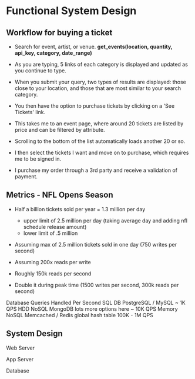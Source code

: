 # Functional System Design

## Workflow for buying a ticket
- Search for event, artist, or venue.
    **get_events(location, quantity, api_key, category, date_range)**

- As you are typing, 5 links of each category is displayed and updated as you continue to type.

- When you submit your query, two types of results are displayed: those close to your location, and those that are most similar to your search category.

- You then have the option to purchase tickets by clicking on a 'See Tickets' link.

- This takes me to an event page, where around 20 tickets are listed by price and can be filtered by attribute.

- Scrolling to the bottom of the list automatically loads another 20 or so.

- I then select the tickets I want and move on to purchase, which requires me to be signed in.

- I purchase my order through a 3rd party and receive a validation of payment.

## Metrics - NFL Opens Season
- Half a billion tickets sold per year = 1.3 million per day
  - upper limit of 2.5 million per day (taking average day and adding nfl schedule release amount)
  - lower limit of .5 million

- Assuming max of 2.5 million tickets sold in one day (750 writes per second)
- Assuming 200x reads per write
- Roughly 150k reads per second

- Double it during peak time (1500 writes per second, 300k reads per second)



Database Queries Handled Per Second
SQL DB
PostgreSQL / MySQL
~ 1K QPS
HDD NoSQL
MongoDB
lots more options here
~ 10K QPS
Memory NoSQL
Memcached / Redis
global hash table
100K - 1M QPS


## System Design

Web Server

App Server

Database

